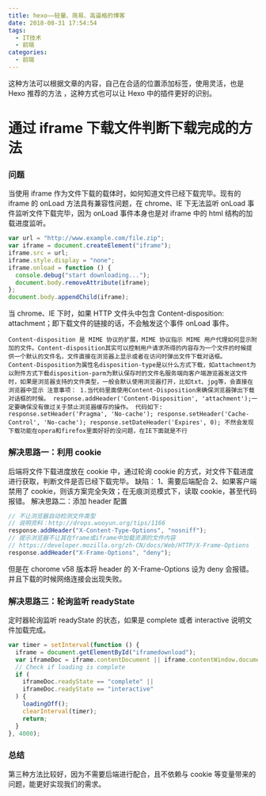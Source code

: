 ```yaml
---
title: hexo——轻量、简易、高逼格的博客
date: 2018-08-31 17:54:54
tags:
  - IT技术
  - 前端
categories:
  - 前端
---
```


这种方法可以根据文章的内容，自己在合适的位置添加标签，使用灵活，也是 Hexo 推荐的方法 ，这种方式也可以让 Hexo 中的插件更好的识别。

<!-- more -->

# 通过 iframe 下载文件判断下载完成的方法

### 问题

当使用 iframe 作为文件下载的载体时，如何知道文件已经下载完毕。现有的 iframe 的 onLoad 方法具有兼容性问题，在 chrome、IE 下无法监听 onLoad 事件监听文件下载完毕，因为 onLoad 事件本身也是对 iframe 中的 html 结构的加载进度监听。

```js
var url = "http://www.example.com/file.zip";
var iframe = document.createElement("iframe");
iframe.src = url;
iframe.style.display = "none";
iframe.onload = function () {
  console.debug("start downloading...");
  document.body.removeAttribute(iframe);
};
document.body.appendChild(iframe);
```

当 chrome、IE 下时，如果 HTTP 文件头中包含 Content-disposition: attachment；即下载文件的链接的话，不会触发这个事件 onLoad 事件。

`Content-disposition 是 MIME 协议的扩展，MIME 协议指示 MIME 用户代理如何显示附加的文件。Content-disposition其实可以控制用户请求所得的内容存为一个文件的时候提供一个默认的文件名，文件直接在浏览器上显示或者在访问时弹出文件下载对话框。 Content-Disposition为属性名disposition-type是以什么方式下载，如attachment为以附件方式下载disposition-parm为默认保存时的文件名服务端向客户端游览器发送文件时，如果是浏览器支持的文件类型，一般会默认使用浏览器打开，比如txt、jpg等，会直接在浏览器中显示 注意事项： 1.当代码里面使用Content-Disposition来确保浏览器弹出下载对话框的时候。 response.addHeader('Content-Disposition', 'attachment');一定要确保没有做过关于禁止浏览器缓存的操作。 代码如下: response.setHeader('Pragma', 'No-cache'); response.setHeader('Cache-Control', 'No-cache'); response.setDateHeader('Expires', 0); 不然会发现下载功能在opera和firefox里面好好的没问题，在IE下面就是不行`

### 解决思路一：利用 cookie

后端将文件下载进度放在 cookie 中，通过轮询 cookie 的方式，对文件下载进度进行获取，判断文件是否已经下载完毕。 缺陷： 1、需要后端配合 2、如果客户端禁用了 cookie，则该方案完全失效；在无痕浏览模式下，读取 cookie，甚至代码报错。
解决思路二：添加 header 配置

```js
// 不让浏览器自动检测文件类型
// 说明资料：http://drops.wooyun.org/tips/1166
response.addHeader("X-Content-Type-Options", "nosniff");
// 提示浏览器不让其在frame或iframe中加载资源的文件内容
// https://developer.mozilla.org/zh-CN/docs/Web/HTTP/X-Frame-Options
response.addHeader("X-Frame-Options", "deny");
```

但是在 chorome v58 版本将 header 的 X-Frame-Options 设为 deny 会报错。并且下载的时候网络连接会出现失败。

### 解决思路三：轮询监听 readyState

定时器轮询监听 readyState 的状态，如果是 complete 或者 interactive 说明文件加载完成。

```js
var timer = setInterval(function () {
  iframe = document.getElementById("iframedownload");
  var iframeDoc = iframe.contentDocument || iframe.contentWindow.document;
  // Check if loading is complete
  if (
    iframeDoc.readyState == "complete" ||
    iframeDoc.readyState == "interactive"
  ) {
    loadingOff();
    clearInterval(timer);
    return;
  }
}, 4000);
```

### 总结

第三种方法比较好，因为不需要后端进行配合，且不依赖与 cookie 等变量带来的问题，能更好实现我们的需求。
